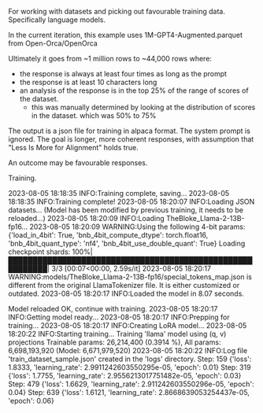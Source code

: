 For working with datasets and picking out favourable training data. Specifically language models.

In the current iteration, this example uses 1M-GPT4-Augmented.parquet from Open-Orca/OpenOrca

Ultimately it goes from ~1 million rows to ~44,000 rows where:
- the response is always at least four times as long as the prompt
- the response is at least 10 characters long
- an analysis of the response is in the top 25% of the range of scores of the dataset. 
  - this was manually determined by looking at the distribution of scores in the dataset. which was 50% to 75%

The output is a json file for training in alpaca format. The system prompt is ignored. The goal is longer, more coherent responses, with assumption that "Less Is More for Alignment" holds true.

An outcome may be favourable responses.


Training.

  2023-08-05 18:18:35 INFO:Training complete, saving...
  2023-08-05 18:18:35 INFO:Training complete!
  2023-08-05 18:20:07 INFO:Loading JSON datasets...
  (Model has been modified by previous training, it needs to be reloaded...)
  2023-08-05 18:20:09 INFO:Loading TheBloke_Llama-2-13B-fp16...
  2023-08-05 18:20:09 WARNING:Using the following 4-bit params: {'load_in_4bit': True, 'bnb_4bit_compute_dtype': torch.float16, 'bnb_4bit_quant_type': 'nf4', 'bnb_4bit_use_double_quant': True}
  Loading checkpoint shards: 100%|██████████████████████████████████████████████████████████| 3/3 [00:07<00:00,  2.59s/it]
  2023-08-05 18:20:17 WARNING:models/TheBloke_Llama-2-13B-fp16/special_tokens_map.json is different from the original LlamaTokenizer file. It is either customized or outdated.
  2023-08-05 18:20:17 INFO:Loaded the model in 8.07 seconds.
  
  Model reloaded OK, continue with training.
  2023-08-05 18:20:17 INFO:Getting model ready...
  2023-08-05 18:20:17 INFO:Prepping for training...
  2023-08-05 18:20:17 INFO:Creating LoRA model...
  2023-08-05 18:20:22 INFO:Starting training...
  Training 'llama' model using (q, v) projections
  Trainable params: 26,214,400 (0.3914 %), All params: 6,698,193,920 (Model: 6,671,979,520)
  2023-08-05 18:20:22 INFO:Log file 'train_dataset_sample.json' created in the 'logs' directory.
  Step: 159 {'loss': 1.8333, 'learning_rate': 2.9911242603550295e-05, 'epoch': 0.01}
  Step: 319 {'loss': 1.7755, 'learning_rate': 2.9556213017751482e-05, 'epoch': 0.03}
  Step: 479 {'loss': 1.6629, 'learning_rate': 2.911242603550296e-05, 'epoch': 0.04}
  Step: 639 {'loss': 1.6121, 'learning_rate': 2.8668639053254437e-05, 'epoch': 0.06}
